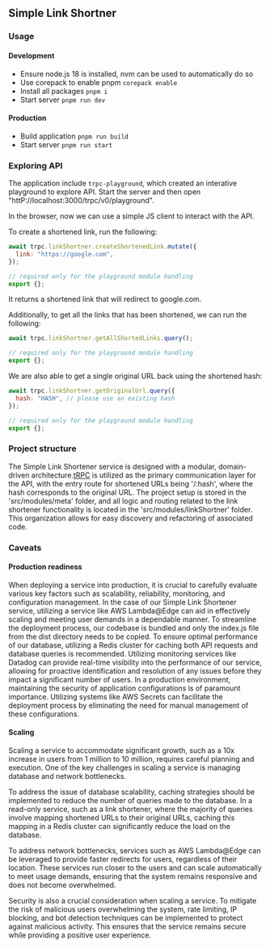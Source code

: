## Simple Link Shortner

### Usage

#### Development

- Ensure node.js 18 is installed, nvm can be used to automatically do so
- Use corepack to enable pnpm `corepack enable`
- Install all packages `pnpm i`
- Start server `pnpm run dev`

#### Production

- Build application `pnpm run build`
- Start server `pnpm run start`

### Exploring API

The application include `trpc-playground`, which created an interative playground to explore API.
Start the server and then open "httP://localhost:3000/trpc/v0/playground".

In the browser, now we can use a simple JS client to interact with the API.

To create a shortened link, run the following:

```javascript
await trpc.linkShortner.createShortenedLink.mutate({
  link: "https://google.com",
});

// required only for the playground module handling
export {};
```

It returns a shortened link that will redirect to google.com.

Additionally, to get all the links that has been shortened, we can run the following:

```javascript
await trpc.linkShortner.getAllShortedLinks.query();

// required only for the playground module handling
export {};
```

We are also able to get a single original URL back using the shortened hash:

```javascript
await trpc.linkShortner.getOriginalUrl.query({
  hash: "HASH", // please use an existing hash
});

// required only for the playground module handling
export {};
```

### Project structure

The Simple Link Shortener service is designed with a modular, domain-driven architecture.[tRPC](https://trpc.io/) is utilized as the primary communication layer for the API, with the entry route for shortened URLs being '/:hash', where the hash corresponds to the original URL. The project setup is stored in the 'src/modules/meta' folder, and all logic and routing related to the link shortener functionality is located in the 'src/modules/linkShortner' folder. This organization allows for easy discovery and refactoring of associated code.

### Caveats

#### Production readiness

When deploying a service into production, it is crucial to carefully evaluate various key factors such as scalability, reliability, monitoring, and configuration management. In the case of our Simple Link Shortener service, utilizing a service like AWS Lambda@Edge can aid in effectively scaling and meeting user demands in a dependable manner. To streamline the deployment process, our codebase is bundled and only the index.js file from the dist directory needs to be copied. To ensure optimal performance of our database, utilizing a Redis cluster for caching both API requests and database queries is recommended. Utilizing monitoring services like Datadog can provide real-time visibility into the performance of our service, allowing for proactive identification and resolution of any issues before they impact a significant number of users. In a production environment, maintaining the security of application configurations is of paramount importance. Utilizing systems like AWS Secrets can facilitate the deployment process by eliminating the need for manual management of these configurations.

#### Scaling

Scaling a service to accommodate significant growth, such as a 10x increase in users from 1 million to 10 million, requires careful planning and execution. One of the key challenges in scaling a service is managing database and network bottlenecks.

To address the issue of database scalability, caching strategies should be implemented to reduce the number of queries made to the database. In a read-only service, such as a link shortener, where the majority of queries involve mapping shortened URLs to their original URLs, caching this mapping in a Redis cluster can significantly reduce the load on the database.

To address network bottlenecks, services such as AWS Lambda@Edge can be leveraged to provide faster redirects for users, regardless of their location. These services run closer to the users and can scale automatically to meet usage demands, ensuring that the system remains responsive and does not become overwhelmed.

Security is also a crucial consideration when scaling a service. To mitigate the risk of malicious users overwhelming the system, rate limiting, IP blocking, and bot detection techniques can be implemented to protect against malicious activity. This ensures that the service remains secure while providing a positive user experience.
